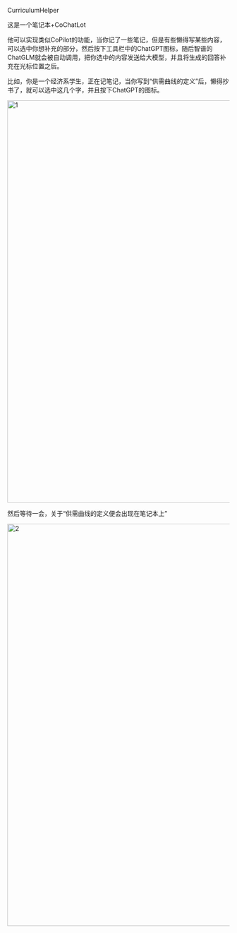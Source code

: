 CurriculumHelper

这是一个笔记本+CoChatLot

他可以实现类似CoPilot的功能，当你记了一些笔记，但是有些懒得写某些内容，可以选中你想补充的部分，然后按下工具栏中的ChatGPT图标，随后智谱的ChatGLM就会被自动调用，把你选中的内容发送给大模型，并且将生成的回答补充在光标位置之后。

比如，你是一个经济系学生，正在记笔记，当你写到“供需曲线的定义”后，懒得抄书了，就可以选中这几个字，并且按下ChatGPT的图标。

<img width="912" alt="1" src="https://github.com/ironmt/CurriculumHelper-NKU24SpringCpp/assets/28005559/b3fb8a80-df28-4811-8b1d-45fb7f56927b">

然后等待一会，关于“供需曲线的定义便会出现在笔记本上”

<img width="912" alt="2" src="https://github.com/ironmt/CurriculumHelper-NKU24SpringCpp/assets/28005559/8784e5b8-c3bd-478d-81a3-66e620618651">

